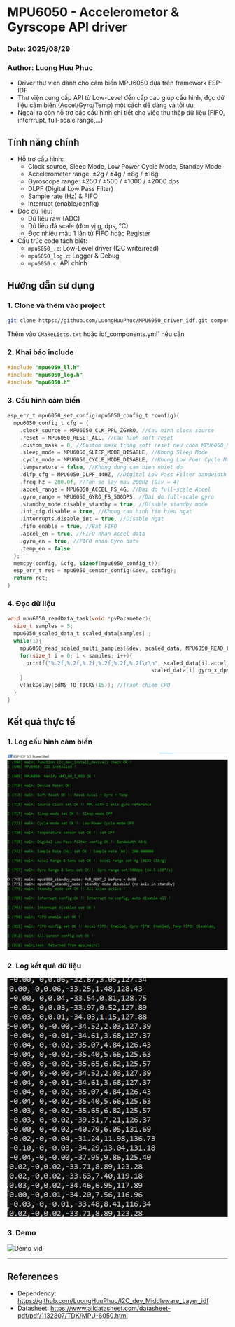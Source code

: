 # MPU6050 - Accelerometor & Gyrscope API driver #
### Date: 2025/08/29 ###
### Author: Luong Huu Phuc ###

- Driver thư viện dành cho cảm biến MPU6050 dựa trên framework ESP-IDF
- Thư viện cung cấp API từ Low-Level đến cấp cao giúp cấu hình, đọc dữ liệu cảm biến (Accel/Gyro/Temp) một cách dễ dàng và tối ưu
- Ngoài ra còn hỗ trợ các cấu hình chi tiết cho việc thu thập dữ liệu (FIFO, interrrupt, full-scale range,...)

## Tính năng chính ##
- Hỗ trợ cấu hình: 
  - Clock source, Sleep Mode, Low Power Cycle Mode, Standby Mode
  - Accelerometer range: ±2g / ±4g / ±8g / ±16g
  - Gyroscope range: ±250 / ±500 / ±1000 / ±2000 dps
  - DLPF (Digital Low Pass Filter)
  - Sample rate (Hz) & FIFO
  - Interrupt (enable/config)
- Đọc dữ liệu:
  - Dữ liệu raw (ADC)
  - Dữ liệu đã scale (đơn vị g, dps, °C)
  - Đọc nhiều mẫu 1 lần từ FIFO hoặc Register
- Cấu trúc code tách biệt:
  - `mpu6050_.c`: Low-Level driver (I2C write/read)
  - `mpu6050_log.c`: Logger & Debug
  - `mpu6050.c`: API chính

## Hướng dẫn sử dụng ##

### 1. Clone và thêm vào project ###
```bash
git clone https://github.com/LuongHuuPhuc/MPU6050_driver_idf.git components/MPU6050
```
Thêm vào `CMakeLists.txt` hoặc idf_components.yml` nếu cần

### 2. Khai báo include ###
```c
#include "mpu6050_ll.h"
#include "mpu6050_log.h"
#include "mpu6050.h"
```
### 3. Cấu hình cảm biến ###
```c
esp_err_t mpu6050_set_config(mpu6050_config_t *config){
  mpu6050_config_t cfg = {
    .clock_source = MPU6050_CLK_PPL_ZGYRO, //Cau hinh clock source
    .reset = MPU6050_RESET_ALL, //Cau hinh soft reset
    .custom_mask = 0, //Custom mask trong soft reset neu chon MPU6050_RESET_CUSTOM
    .sleep_mode = MPU6050_SLEEP_MODE_DISABLE, //Khong Sleep Mode
    .cycle_mode = MPU6050_CYCLE_MODE_DISABLE, //Khong Low Poer Cycle Mode
    .temperature = false, //Khong dung cam bien nhiet do
    .dlfp_cfg = MPU6050_DLPF_44HZ, //Digital Low Pass Filter bandwidth cang thap -> tre cang cao -> nhieu thap hon
    .freq_hz = 200.0f, //Tan so lay mau 200Hz (Div = 4)
    .accel_range = MPU6050_ACCEL_FS_4G, //Dai do full-scale Accel
    .gyro_range = MPU6050_GYRO_FS_500DPS, //Dai do full-scale gyro
    .standby_mode.disable_standby = true, //Disable standby mode
    .int_cfg.disable = true, //Khong cau hinh tin hieu ngat 
    .interrupts.disable_int = true, //Disable ngat
    .fifo_enable = true, //Bat FIFO
    .accel_en = true, //FIFO nhan Accel data 
    .gyro_en = true, //FIFO nhan Gyro data
    .temp_en = false
  };
  memcpy(config, &cfg, sizeof(mpu6050_config_t));
  esp_err_t ret = mpu6050_sensor_config(&dev, config);
  return ret;
}
```
### 4. Đọc dữ liệu ###
```c
void mpu6050_readData_task(void *pvParameter){
  size_t samples = 5;
  mpu6050_scaled_data_t scaled_data[samples] ;
  while(1){
    mpu6050_read_scaled_multi_samples(&dev, scaled_data, MPU6050_READ_FIFO, mpu6050_cfg.sens, samples);
    for(size_t i = 0; i < samples; i++){
      printf("%.2f,%.2f,%.2f,%.2f,%.2f,%.2f\r\n", scaled_data[i].accel_x_g, scaled_data[i].accel_y_g, scaled_data[i].accel_z_g,
                                              scaled_data[i].gyro_x_dps, scaled_data[i].gyro_y_dps, scaled_data[i].gyro_z_dps);
    }
    vTaskDelay(pdMS_TO_TICKS(15)); //Tranh chiem CPU
  }
}
```
## Kết quả thực tế ##

### 1. Log cấu hình cảm biến ###
![Initialize_log](image/Initialize_log.jpg)

### 2. Log kết quả dữ liệu ###
![Result_log](image/Result.png)

### 3. Demo ###
![Demo_vid](image/Demo_vid.gif)
***

## References ##
* Dependency: https://github.com/LuongHuuPhuc/I2C_dev_Middleware_Layer_idf
* Datasheet:  https://www.alldatasheet.com/datasheet-pdf/pdf/1132807/TDK/MPU-6050.html 
